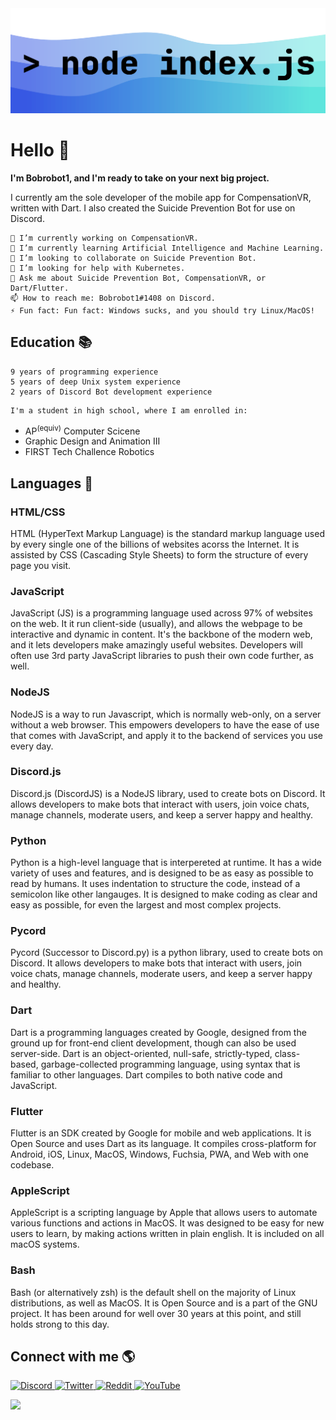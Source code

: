 <img src="https://raw.githubusercontent.com/Bobrobot1/Bobrobot1/main/node.png">

# Hello 👋

<b>I'm Bobrobot1, and I'm ready to take on your next big project.</b>

I currently am the sole developer of the mobile app for CompensationVR, written with Dart.
I also created the Suicide Prevention Bot for use on Discord.

    🔭 I’m currently working on CompensationVR.
    🌱 I’m currently learning Artificial Intelligence and Machine Learning.
    👯 I’m looking to collaborate on Suicide Prevention Bot.
    🤔 I’m looking for help with Kubernetes.
    💬 Ask me about Suicide Prevention Bot, CompensationVR, or Dart/Flutter.
    📫 How to reach me: Bobrobot1#1408 on Discord.
    ⚡ Fun fact: Fun fact: Windows sucks, and you should try Linux/MacOS!


## Education 📚
    9 years of programming experience
    5 years of deep Unix system experience
    2 years of Discord Bot development experience
<p></p>

    I'm a student in high school, where I am enrolled in:
<ul>
    <li>AP<sup>(equiv)</sup> Computer Scicene</li>
    <li>Graphic Design and Animation III</li>
    <li>FIRST Tech Challence Robotics</li>
</ul> 

## Languages 🚀


### HTML/CSS

HTML (HyperText Markup Language) is the standard markup language used by every single one of the billions of websites acorss the Internet. It is assisted by CSS (Cascading Style Sheets) to form the structure of every page you visit.
    
### JavaScript

JavaScript (JS) is a programming language used across 97% of websites on the web. It it run client-side (usually), and allows the webpage to be interactive and dynamic in content. It's the backbone of the modern web, and it lets developers make amazingly useful websites. Developers will often use 3rd party JavaScript libraries to push their own code further, as well.
    
### NodeJS

NodeJS is a way to run Javascript, which is normally web-only, on a server without a web browser. This empowers developers to have the ease of use that comes with JavaScript, and apply it to the backend of services you use every day.
    
### Discord.js

Discord.js (DiscordJS) is a NodeJS library, used to create bots on Discord. It allows developers to make bots that interact with users, join voice chats, manage channels, moderate users, and keep a server happy and healthy.
    
### Python

Python is a high-level language that is interpereted at runtime. It has a wide variety of uses and features, and is designed to be as easy as possible to read by humans. It uses indentation to structure the code, instead of a semicolon like other langauges. It is designed to make coding as clear and easy as possible, for even the largest and most complex projects.

### Pycord

Pycord (Successor to Discord.py) is a python library, used to create bots on Discord. It allows developers to make bots that interact with users, join voice chats, manage channels, moderate users, and keep a server happy and healthy.
    
 ### Dart
 
Dart is a programming languages created by Google, designed from the ground up for front-end client development, though can also be used server-side. Dart is an object-oriented, null-safe, strictly-typed, class-based, garbage-collected programming language, using syntax that is familiar to other languages. Dart compiles to both native code and JavaScript.
    
### Flutter

Flutter is an SDK created by Google for mobile and web applications. It is Open Source and uses Dart as its language. It compiles cross-platform for Android, iOS, Linux, MacOS, Windows, Fuchsia, PWA, and Web with one codebase.

### AppleScript

AppleScript is a scripting language by Apple that allows users to automate various functions and actions in MacOS. It was designed to be easy for new users to learn, by making actions written in plain english. It is included on all macOS systems. 
    
### Bash
    
Bash (or alternatively zsh) is the default shell on the majority of Linux distributions, as well as MacOS. It is Open Source and is a part of the GNU project. It has been around for well over 30 years at this point, and still holds strong to this day. 





    
    
    
    
## Connect with me 🌎

<a href="https://discord.com/users/363450765307805696" rel="noopener noreferrer">
  <img src="https://img.shields.io/badge/Discord-5865F2?style=for-the-badge&logo=discord&logoColor=white" alt="Discord"/>
</a>

<a href="https://twitter.com/Bobrobot1_RR" rel="noopener noreferrer">
  <img src="https://img.shields.io/badge/Twitter-1DA1F2?style=for-the-badge&logo=twitter&logoColor=white" alt="Twitter"/>
</a>

<a href="https://reddit.com/u/Bobrobot1" rel="noopener noreferrer">
  <img src="https://img.shields.io/badge/Reddit-FF5700?style=for-the-badge&logo=reddit&logoColor=white" alt="Reddit"/>
</a>

<a href="https://www.youtube.com/channel/UCnP8knypP7DtngbNAsLzDCg" rel="noopener noreferrer">
  <img src="https://img.shields.io/badge/YouTube-FF0000?style=for-the-badge&logo=youtube&logoColor=white" alt="YouTube"/>
</a>

![](https://hit.yhype.me/github/profile?user_id=24487638)
